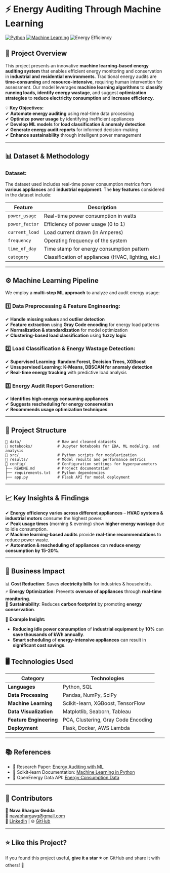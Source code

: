 # ⚡ **Energy Auditing Through Machine Learning**  

[![Python](https://img.shields.io/badge/Python-3.9-blue.svg)](https://www.python.org/) [![Machine Learning](https://img.shields.io/badge/Machine%20Learning-Scikit--Learn-green)](https://scikit-learn.org/) ![Energy Efficiency](https://img.shields.io/badge/Energy%20Efficiency-Audit-orange)


## 📌 **Project Overview**  
This project presents an innovative **machine learning-based energy auditing system** that enables efficient energy monitoring and conservation in **industrial and residential environments**. Traditional energy audits are **time-consuming** and **resource-intensive**, requiring human intervention for assessment. Our model leverages **machine learning algorithms** to **classify running loads, identify energy wastage**, and suggest **optimization strategies** to **reduce electricity consumption** and **increase efficiency**.

💡 **Key Objectives:**  
✔ **Automate energy auditing** using real-time data processing  
✔ **Optimize power usage** by identifying inefficient appliances  
✔ **Develop ML models** for **load classification & anomaly detection**  
✔ **Generate energy audit reports** for informed decision-making  
✔ **Enhance sustainability** through intelligent power management  

---

## 📊 **Dataset & Methodology**  
### **Dataset:**  
The dataset used includes real-time power consumption metrics from **various appliances** and **industrial equipment**. The **key features** considered in the dataset include:  

| **Feature** | **Description** |
|------------|----------------|
| `power_usage` | Real-time power consumption in watts |
| `power_factor` | Efficiency of power usage (0 to 1) |
| `current_load` | Load current drawn (in Amperes) |
| `frequency` | Operating frequency of the system |
| `time_of_day` | Time stamp for energy consumption pattern |
| `category` | Classification of appliances (HVAC, lighting, etc.) |

---

## ⚙️ **Machine Learning Pipeline**
We employ a **multi-step ML approach** to analyze and audit energy usage:

### **1️⃣ Data Preprocessing & Feature Engineering:**  
✔ **Handle missing values** and **outlier detection**  
✔ **Feature extraction** using **Gray Code encoding** for energy load patterns  
✔ **Normalization & standardization** for model optimization  
✔ **Clustering-based load classification** using **fuzzy logic**  

### **2️⃣ Load Classification & Energy Wastage Detection:**  
✔ **Supervised Learning**: **Random Forest, Decision Trees, XGBoost**  
✔ **Unsupervised Learning**: **K-Means, DBSCAN for anomaly detection**  
✔ **Real-time energy tracking** with predictive load analysis  

### **3️⃣ Energy Audit Report Generation:**  
✔ **Identifies high-energy consuming appliances**  
✔ **Suggests rescheduling for energy conservation**  
✔ **Recommends usage optimization techniques**  

---

## 📁 **Project Structure**  
```
📂 data/                # Raw and cleaned datasets
📂 notebooks/           # Jupyter Notebooks for EDA, ML modeling, and analysis
📂 src/                 # Python scripts for modularization
📂 results/             # Model results and performance metrics
📂 config/              # Configuration settings for hyperparameters
├── README.md          # Project documentation
├── requirements.txt   # Python dependencies
├── app.py             # Flask API for model deployment
```

---

## 📈 **Key Insights & Findings**
✔ **Energy efficiency varies across different appliances** – **HVAC systems & industrial motors** consume the highest power.  
✔ **Peak usage times** (morning & evening) show **higher energy wastage** due to idle consumption.  
✔ **Machine learning-based audits** provide **real-time recommendations** to reduce power waste.  
✔ **Automation & rescheduling of appliances** can **reduce energy consumption by 15-20%**.  

---

## 🚀 **Business Impact**
📊 **Cost Reduction**: Saves **electricity bills** for industries & households.  
⚡ **Energy Optimization**: Prevents **overuse of appliances** through **real-time monitoring**.  
🌱 **Sustainability**: Reduces **carbon footprint** by promoting **energy conservation**.  

🔹 **Example Insight:**  
- **Reducing idle power consumption** of **industrial equipment** by **10%** can **save thousands of kWh annually**.  
- **Smart scheduling** of **energy-intensive appliances** can result in **significant cost savings**.  


## 🖥️ **Technologies Used**
| **Category**         | **Technologies** |
|----------------------|-----------------|
| **Languages**        | Python, SQL |
| **Data Processing**  | Pandas, NumPy, SciPy |
| **Machine Learning** | Scikit-learn, XGBoost, TensorFlow |
| **Data Visualization** | Matplotlib, Seaborn, Tableau |
| **Feature Engineering** | PCA, Clustering, Gray Code Encoding |
| **Deployment**       | Flask, Docker, AWS Lambda |

---

## 📚 **References**
- 📄 Research Paper: [Energy Auditing with ML](https://arxiv.org/)  
- 📄 Scikit-learn Documentation: [Machine Learning in Python](https://scikit-learn.org/stable/)  
- 📄 OpenEnergy Data API: [Energy Consumption Data](https://datahub.io/)  

---

## 🤝 **Contributors**
👤 **Nava Bhargav Gedda**  
📩 [navabhargavg@gmail.com](mailto:navabhargavg@gmail.com)  
🔗 [LinkedIn](https://linkedin.com/in/nava-bhargav-gedda-4a4a30151) | 🌐 [GitHub](https://github.com/Navabhargav)  


---

## ⭐ **Like this Project?**
If you found this project useful, **give it a star ⭐** on GitHub and share it with others! 🚀  
